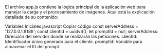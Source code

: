 El archivo app.js contiene la lógica principal de la aplicación web para manejar la carga y el procesamiento de imágenes. Aquí está la explicación detallada de su contenido:

Variables Iniciales
javascript
Copiar código
const serverAddress = '127.0.0.1:8188';
const clientId = uuidv4();
let promptId = null;
serverAddress: Dirección del servidor donde se realizarán las peticiones.
clientId: Identificador único generado para el cliente.
promptId: Variable para almacenar el ID del prompt.
